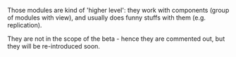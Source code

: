 <!-- @format -->

Those modules are kind of 'higher level': they work with components (group of modules with view),
and usually does funny stuffs with them (e.g. replication).

They are not in the scope of the beta - hence they are commented out, but they will be re-introduced soon.
